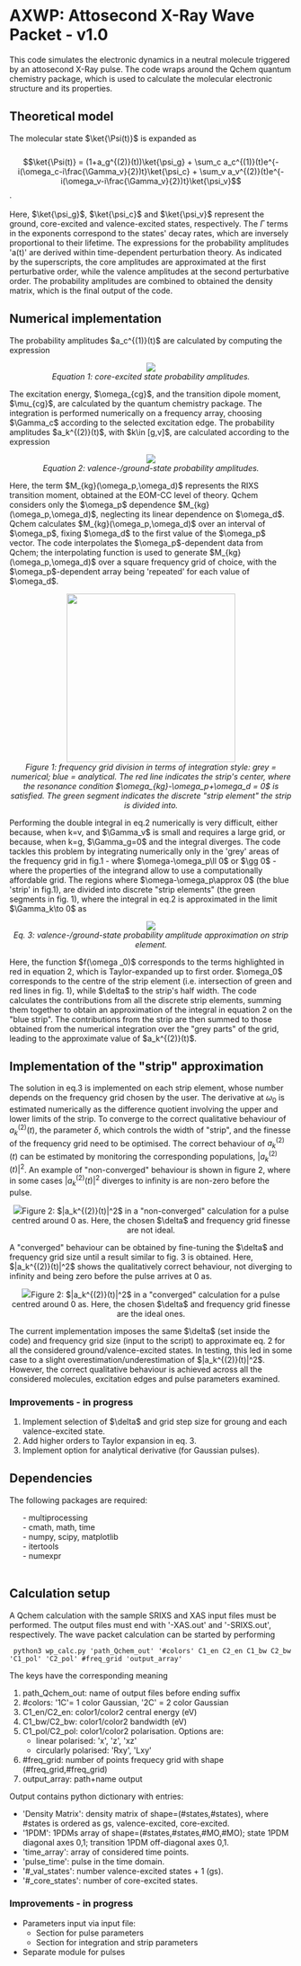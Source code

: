 <h1>AXWP: Attosecond X-Ray Wave Packet - v1.0</h1> 
This code simulates the electronic dynamics in a neutral molecule triggered by an attosecond X-Ray pulse. The code wraps around the Qchem quantum chemistry package, which is used to calculate the molecular electronic structure and its properties.

<h2>Theoretical model</h2>

The molecular state $\ket{\Psi(t)}$ is expanded as
<br><br>
$$\ket{\Psi(t)} = (1+a_g^{(2)}(t))\ket{\psi_g} + \sum_c a_c^{(1)}(t)e^{-i(\omega_c-i\frac{\Gamma_v}{2})t}\ket{\psi_c} + \sum_v a_v^{(2)}(t)e^{-i(\omega_v-i\frac{\Gamma_v}{2})t}\ket{\psi_v}$$.
<br><br>
Here, $\ket{\psi_g}$, $\ket{\psi_c}$ and $\ket{\psi_v}$ represent the ground, core-excited and valence-excited states, respectively. The $\Gamma$ terms in the exponents correspond to the states' decay rates, which are inversely proportional to their lifetime. The expressions for the probability amplitudes 'a(t)' are derived within time-dependent perturbation theory. As indicated by the superscripts, the core amplitudes are approximated at the first perturbative order, while the valence amplitudes at the second perturbative order. The probability amplitudes are combined to obtained the density matrix, which is the final output of the code. 

<h2>Numerical implementation</h2>
<p>
  The probability amplitudes $a_c^{(1)}(t)$ are calculated by computing the expression
</p>
<p align="center">
  <img src="https://github.com/user-attachments/assets/c5a6a925-1167-4c56-8ccd-04f81b444129"><br>
  <em>Equation 1: core-excited state probability amplitudes.</em>
</p>
<p>
The excitation energy, $\omega_{cg}$, and the transition dipole moment, $\mu_{cg}$, are calculated by the quantum chemistry package. The integration is performed numerically on a frequency array, choosing $\Gamma_c$ according to the selected excitation edge. The probability amplitudes $a_k^{(2)}(t)$, with $k\in [g,v]$, are calculated according to the expression  
</p>
<p align="center">
  <img src="https://github.com/user-attachments/assets/cbd34a45-588e-4a4d-a196-2ce3a5d18d7d"><br>
  <em>Equation 2: valence-/ground-state probability amplitudes.</em>
</p>
<p>
Here, the term $M_{kg}(\omega_p,\omega_d)$ represents the RIXS transition moment, obtained at the EOM-CC level of theory. Qchem considers only the $\omega_p$ dependence $M_{kg}(\omega_p,\omega_d)$, neglecting its linear dependence on $\omega_d$. Qchem calculates $M_{kg}(\omega_p,\omega_d)$ over an interval of $\omega_p$, fixing $\omega_d$ to the first value of the $\omega_p$ vector. The code interpolates the $\omega_p$-dependent data from Qchem; the interpolating function is used to generate $M_{kg}(\omega_p,\omega_d)$ over a square frequency grid of choice, with the $\omega_p$-dependent array being 'repeated' for each value of $\omega_d$.
</p>
<p align="center">
  <img src="https://github.com/user-attachments/assets/0a115e10-c067-4af1-80fd-72a825236ff4" width="300"><br>
  <em>Figure 1: frequency grid division in terms of integration style: grey = numerical; blue = analytical. The red line indicates the strip's center, where the resonance condition $\omega_{kg}-\omega_p+\omega_d = 0$ is satisfied. The green segment indicates the discrete "strip element" the strip is divided into.</em>
</p>
<p>
Performing the double integral in eq.2 numerically is very difficult, either because, when k=v, and $\Gamma_v$ is small and requires a large grid, or because, when k=g, $\Gamma_g=0$ and the integral diverges. The code tackles this problem by integrating numerically only in the 'grey' areas of the frequency grid in fig.1 - where $\omega-\omega_p\ll 0$ or $\gg 0$ - where the properties of the integrand allow to use a computationally affordable grid. The regions where $\omega-\omega_p\approx 0$ (the blue 'strip' in fig.1), are divided into discrete "strip elements" (the green segments in fig. 1), where the integral in eq.2 is approximated in the limit $\Gamma_k\to 0$ as
</p>
<p align="center">
  <img src="https://github.com/user-attachments/assets/38c02274-b8fc-48af-a1f1-51c216cb1e51")<br><br>
  <em>Eq. 3: valence-/ground-state probability amplitude approximation on strip element.</em>
</p>
<p>
Here, the function $f(\omega _0)$ corresponds to the terms highlighted in red in equation 2, which is Taylor-expanded up to first order. $\omega_0$ corresponds to the centre of the strip element (i.e. intersection of green and red lines in fig. 1), while $\delta$ to the strip's half width. The code calculates the contributions from all the discrete strip elements, summing them together to obtain an approximation of the integral in equation 2 on the "blue strip". The contributions from the strip are then summed to those obtained from the numerical integration over the "grey parts" of the grid, leading to the approximate value of $a_k^{(2)}(t)$.  
</p>

<h2> Implementation of the "strip" approximation </h2>

The solution in eq.3 is implemented on each strip element, whose number depends on the frequency grid chosen by the user. The derivative at $\omega_0$ is estimated numerically as the difference quotient involving the upper and lower limits of the strip. To converge to the correct qualitative behaviour of $a_k^{(2)}(t)$, the parameter $\delta$, which controls the width of "strip", and the finesse of the frequency grid need to be optimised. The correct behaviour of $a_k^{(2)}(t)$ can be estimated by monitoring the corresponding populations, $|a_k^{(2)}(t)|^2$. An example of "non-converged" behaviour is shown in figure 2, where in some cases $|a_k^{(2)}(t)|^2$ diverges to infinity is are non-zero before the pulse.
<p align="center">
  <img src="https://github.com/user-attachments/assets/d09d1d5b-092e-4a40-a6e0-aebf394630dc")
  <em>Figure 2: $|a_k^{(2)}(t)|^2$ in a "non-converged" calculation for a pulse centred around 0 as. Here, the chosen $\delta$ and frequency grid finesse are not ideal. </em>
</p>
<p>
  A "converged" behaviour can be obtained by fine-tuning the $\delta$ and frequency grid size until a result similar to fig. 3 is obtained. Here, $|a_k^{(2)}(t)|^2$ shows the qualitatively correct behaviour, not diverging to infinity and being zero before the pulse arrives at 0 as.
</p>
<p align="center">
  <img src="https://github.com/user-attachments/assets/cb904fdc-c1c3-409c-919f-04bf8f08d0f9")
  <em>Figure 2: $|a_k^{(2)}(t)|^2$ in a "converged" calculation for a pulse centred around 0 as. Here, the chosen $\delta$ and frequency grid finesse are the ideal ones. </em>
</p>
<p>
The current implementation imposes the same $\delta$ (set inside the code) and frequency grid size (input to the script) to approximate eq. 2 for all the considered ground/valence-excited states. In testing, this led in some case to a slight overestimation/underestimation of $|a_k^{(2)}(t)|^2$. However, the correct qualitative behaviour is achieved across all the considered molecules, excitation edges and pulse parameters examined. 
</p>
<h3> Improvements - in progress </h3>
<ol>
  <li> Implement selection of $\delta$ and grid step size for groung and each valence-excited state. </li>
  <li> Add higher orders to Taylor expansion in eq. 3. </li>
  <li> Implement option for analytical derivative (for Gaussian pulses). </li>
</ol>

<h2> Dependencies </h2>

The following packages are required: 
<ol>
  - multiprocessing<br>
  - cmath, math, time<br>
  - numpy, scipy, matplotlib<br>
  - itertools<br>
  - numexpr<br><br>
</ol>

<h2> Calculation setup </h2>
<p>
A Qchem calculation with the sample SRIXS and XAS input files must be performed. The output files must end with '-XAS.out' and '-SRIXS.out', respectively. The wave packet calculation can be started by performing
</p>
<p>
<code> python3 wp_calc.py 'path_Qchem_out' '#colors' C1_en C2_en C1_bw C2_bw 'C1_pol' 'C2_pol' #freq_grid 'output_array' </code>  
</p>
<p>
The keys have the corresponding meaning
<ol>
  <li>path_Qchem_out: name of output files before ending suffix</li>
  <li>#colors: '1C'= 1 color Gaussian, '2C' = 2 color Gaussian </li>
  <li> C1_en/C2_en: color1/color2 central energy (eV)</li>
  <li> C1_bw/C2_bw: color1/color2 bandwidth (eV)</li>
  <li> C1_pol/C2_pol: color1/color2 polarisation. Options are:
    <ul>
      <li>linear polarised: 'x', 'z', 'xz'</li>
      <li>circularly polarised: 'Rxy', 'Lxy'</li>
    </ul>
  </li>
  <li> #freq_grid: number of points frequecy grid with shape (#freq_grid,#freq_grid)</li>
  <li> output_array: path+name output</li>
</ol>
</p>
<p>
Output contains python dictionary with entries:
  <ul>
    <li>'Density Matrix': density matrix of shape=(#states,#states), where #states is ordered as gs, valence-excited, core-excited.</li>
    <li>'1PDM': 1PDMs array of shape=(#states,#states,#MO,#MO); state 1PDM diagonal axes 0,1; transition 1PDM off-diagonal axes 0,1.</li>
    <li>'time_array': array of considered time points.</li>
    <li>'pulse_time': pulse in the time domain.</li>
    <li>'#_val_states': number valence-excited states + 1 (gs).</li>
    <li>'#_core_states': number of core-excited states.</li>
  </ul>
</p>
<h3>Improvements - in progress</h3>
<ul>
  <li>Parameters input via input file:
  <ul>
    <li>Section for pulse parameters</li>
    <li>Section for integration and strip parameters</li>
  </ul>
  </li>
  <li>Separate module for pulses</li>
</ul>
